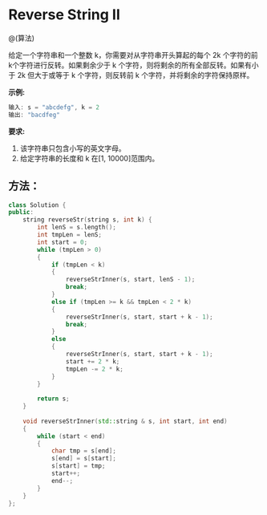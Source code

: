 # Reverse String II

@(算法)

给定一个字符串和一个整数 k，你需要对从字符串开头算起的每个 2k 个字符的前k个字符进行反转。如果剩余少于 k 个字符，则将剩余的所有全部反转。如果有小于 2k 但大于或等于 k 个字符，则反转前 k 个字符，并将剩余的字符保持原样。

**示例:**
```powershell
输入: s = "abcdefg", k = 2
输出: "bacdfeg"
```

**要求:**
1. 该字符串只包含小写的英文字母。
2. 给定字符串的长度和 k 在[1, 10000]范围内。


## 方法：

```cpp
class Solution {
public:
    string reverseStr(string s, int k) {
        int lenS = s.length();
        int tmpLen = lenS;
        int start = 0;
        while (tmpLen > 0)
        {
            if (tmpLen < k)
            {
                reverseStrInner(s, start, lenS - 1);
                break;
            }
            else if (tmpLen >= k && tmpLen < 2 * k)
            {
                reverseStrInner(s, start, start + k - 1);
                break;
            }
            else
            {
                reverseStrInner(s, start, start + k - 1);
                start += 2 * k;
                tmpLen -= 2 * k;
            }
        }
        
        return s;
    }
    
    void reverseStrInner(std::string & s, int start, int end)
    {
        while (start < end)
        {
            char tmp = s[end];
            s[end] = s[start];
            s[start] = tmp;
            start++;
            end--;
        }
    }
};
```




